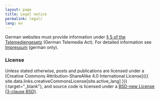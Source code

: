 ```yaml
---
layout: page
title: Legal notice
permalink: legal/
lang: en
---
```


German websites must provide information under [§ 5 of the Telemediengesetz](http://www.gesetze-im-internet.de/tmg/__5.html) (German Telemedia Act). For detailed information see [Impressum](/de/legal) (german only).

### License

Unless stated otherwise, posts and publications are licensed under a [Creative Commons Attribution-ShareAlike 4.0 International License]({{ site.data.links.creativeCommonsLicense[site.active_lang] }}){:target="_blank"}, and source code is licensed under a [BSD-new License (3-clause BSD)](/license).